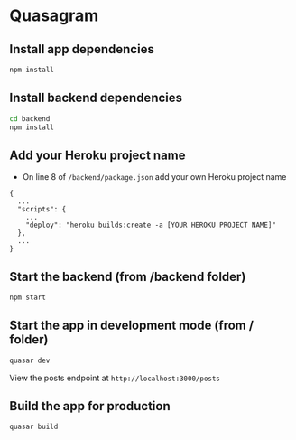 # Quasagram

## Install app dependencies
```bash
npm install
```

## Install backend dependencies
```bash
cd backend
npm install
```

## Add your Heroku project name
- On line 8 of `/backend/package.json` add your own Heroku project name 
```
{
  ...
  "scripts": {
    ...
    "deploy": "heroku builds:create -a [YOUR HEROKU PROJECT NAME]"
  },
  ...
}
```

## Start the backend (from /backend folder)
```bash
npm start
```

## Start the app in development mode (from / folder)
```bash
quasar dev
```
View the posts endpoint at `http://localhost:3000/posts`

## Build the app for production
```bash
quasar build
```